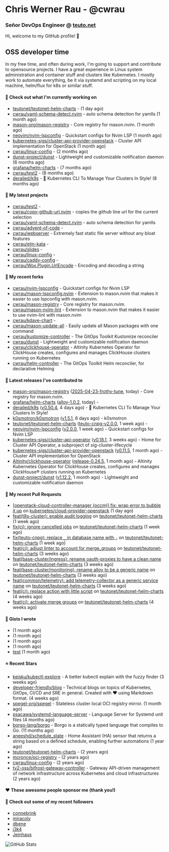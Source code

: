 # Chris Werner Rau - @cwrau
### Señor DevOps Engineer @ [teuto.net](https://teuto.net)

Hi, welcome to my GitHub profile! 👋

## OSS developer time
In my free time, and often during work, I'm going to support and contribute to opensource projects. I have a great experience in Linux system administration and container stuff and clusters like Kubernetes. I mostly work to automate everything, be it via systemd and scripting on my local machine, helm/flux for k8s or similar stuff.

#### 👷 Check out what I'm currently working on

- [teutonet/teutonet-helm-charts](https://github.com/teutonet/teutonet-helm-charts) -  (1 day ago)
- [cwrau/yaml-schema-detect.nvim](https://github.com/cwrau/yaml-schema-detect.nvim) - auto schema detection for yamlls (1 month ago)
- [mason-org/mason-registry](https://github.com/mason-org/mason-registry) - Core registry for mason.nvim. (1 month ago)
- [neovim/nvim-lspconfig](https://github.com/neovim/nvim-lspconfig) - Quickstart configs for Nvim LSP (1 month ago)
- [kubernetes-sigs/cluster-api-provider-openstack](https://github.com/kubernetes-sigs/cluster-api-provider-openstack) - Cluster API implementation for OpenStack (1 month ago)
- [cwrau/linux-config](https://github.com/cwrau/linux-config) -  (2 months ago)
- [dunst-project/dunst](https://github.com/dunst-project/dunst) - Lightweight and customizable notification daemon (6 months ago)
- [grafana/helm-charts](https://github.com/grafana/helm-charts) -  (7 months ago)
- [cwrau/test2](https://github.com/cwrau/test2) -  (8 months ago)
- [derailed/k9s](https://github.com/derailed/k9s) - 🐶 Kubernetes CLI To Manage Your Clusters In Style! (8 months ago)

#### 🌱 My latest projects

- [cwrau/test2](https://github.com/cwrau/test2) - 
- [cwrau/copy-github-url.nvim](https://github.com/cwrau/copy-github-url.nvim) - copies the github line url for the current selection
- [cwrau/yaml-schema-detect.nvim](https://github.com/cwrau/yaml-schema-detect.nvim) - auto schema detection for yamlls
- [cwrau/advent-of-code](https://github.com/cwrau/advent-of-code) - 
- [cwrau/webserver](https://github.com/cwrau/webserver) - Extremely fast static file server without any bloat features
- [cwrau/elm-kata](https://github.com/cwrau/elm-kata) - 
- [cwrau/slides](https://github.com/cwrau/slides) - 
- [cwrau/linux-config](https://github.com/cwrau/linux-config) - 
- [cwrau/caddy-config](https://github.com/cwrau/caddy-config) - 
- [cwrau/Wox.Plugin.UrlEncode](https://github.com/cwrau/Wox.Plugin.UrlEncode) - Encoding and decoding a string

#### 🍴 My recent forks

- [cwrau/nvim-lspconfig](https://github.com/cwrau/nvim-lspconfig) - Quickstart configs for Nvim LSP
- [cwrau/mason-lspconfig.nvim](https://github.com/cwrau/mason-lspconfig.nvim) - Extension to mason.nvim that makes it easier to use lspconfig with mason.nvim.
- [cwrau/mason-registry](https://github.com/cwrau/mason-registry) - Core registry for mason.nvim.
- [cwrau/mason-nvim-lint](https://github.com/cwrau/mason-nvim-lint) - Extension to mason.nvim that makes it easier to use nvim-lint with mason.nvim
- [cwrau/kdave-chart](https://github.com/cwrau/kdave-chart) - 
- [cwrau/mason-update-all](https://github.com/cwrau/mason-update-all) - Easily update all Mason packages with one command
- [cwrau/kustomize-controller](https://github.com/cwrau/kustomize-controller) - The GitOps Toolkit Kustomize reconciler
- [cwrau/dunst](https://github.com/cwrau/dunst) - Lightweight and customizable notification daemon
- [cwrau/clickhouse-operator](https://github.com/cwrau/clickhouse-operator) - Altinity Kubernetes Operator for ClickHouse creates, configures and manages ClickHouse clusters running on Kubernetes
- [cwrau/helm-controller](https://github.com/cwrau/helm-controller) - The GitOps Toolkit Helm reconciler, for declarative Helming

#### 🔭 Latest releases I've contributed to

- [mason-org/mason-registry](https://github.com/mason-org/mason-registry) ([2025-04-23-frothy-tune](https://github.com/mason-org/mason-registry/releases/tag/2025-04-23-frothy-tune), today) - Core registry for mason.nvim.
- [grafana/helm-charts](https://github.com/grafana/helm-charts) ([alloy-1.0.2](https://github.com/grafana/helm-charts/releases/tag/alloy-1.0.2), today) - 
- [derailed/k9s](https://github.com/derailed/k9s) ([v0.50.4](https://github.com/derailed/k9s/releases/tag/v0.50.4), 4 days ago) - 🐶 Kubernetes CLI To Manage Your Clusters In Style!
- [k0smotron/k0smotron](https://github.com/k0smotron/k0smotron) ([v1.5.1](https://github.com/k0smotron/k0smotron/releases/tag/v1.5.1), 6 days ago) - k0smotron
- [teutonet/teutonet-helm-charts](https://github.com/teutonet/teutonet-helm-charts) ([teuto-cnpg-v2.0.0](https://github.com/teutonet/teutonet-helm-charts/releases/tag/teuto-cnpg-v2.0.0), 1 week ago) - 
- [neovim/nvim-lspconfig](https://github.com/neovim/nvim-lspconfig) ([v2.0.0](https://github.com/neovim/nvim-lspconfig/releases/tag/v2.0.0), 1 week ago) - Quickstart configs for Nvim LSP
- [kubernetes-sigs/cluster-api-operator](https://github.com/kubernetes-sigs/cluster-api-operator) ([v0.18.1](https://github.com/kubernetes-sigs/cluster-api-operator/releases/tag/v0.18.1), 3 weeks ago) - Home for Cluster API Operator, a subproject of sig-cluster-lifecycle
- [kubernetes-sigs/cluster-api-provider-openstack](https://github.com/kubernetes-sigs/cluster-api-provider-openstack) ([v0.11.5](https://github.com/kubernetes-sigs/cluster-api-provider-openstack/releases/tag/v0.11.5), 1 month ago) - Cluster API implementation for OpenStack
- [Altinity/clickhouse-operator](https://github.com/Altinity/clickhouse-operator) ([release-0.24.5](https://github.com/Altinity/clickhouse-operator/releases/tag/release-0.24.5), 1 month ago) - Altinity Kubernetes Operator for ClickHouse creates, configures and manages ClickHouse® clusters running on Kubernetes
- [dunst-project/dunst](https://github.com/dunst-project/dunst) ([v1.12.2](https://github.com/dunst-project/dunst/releases/tag/v1.12.2), 1 month ago) - Lightweight and customizable notification daemon

#### 🔨 My recent Pull Requests

- [[openstack-cloud-controller-manager (occm)] fix: wrap error to bubble it up](https://github.com/kubernetes/cloud-provider-openstack/pull/2878) on [kubernetes/cloud-provider-openstack](https://github.com/kubernetes/cloud-provider-openstack) (1 day ago)
- [feat(t8s-cluster): enable audit logging](https://github.com/teutonet/teutonet-helm-charts/pull/1440) on [teutonet/teutonet-helm-charts](https://github.com/teutonet/teutonet-helm-charts) (1 week ago)
- [fix(ci): ignore cancelled jobs](https://github.com/teutonet/teutonet-helm-charts/pull/1438) on [teutonet/teutonet-helm-charts](https://github.com/teutonet/teutonet-helm-charts) (1 week ago)
- [fix(teuto-cnpg): replace `_` in database name with `-`](https://github.com/teutonet/teutonet-helm-charts/pull/1437) on [teutonet/teutonet-helm-charts](https://github.com/teutonet/teutonet-helm-charts) (1 week ago)
- [feat(ci): adjust linter to account for merge_groups](https://github.com/teutonet/teutonet-helm-charts/pull/1435) on [teutonet/teutonet-helm-charts](https://github.com/teutonet/teutonet-helm-charts) (3 weeks ago)
- [feat(base-cluster/ingress): rename oauth-proxies to have a clean name](https://github.com/teutonet/teutonet-helm-charts/pull/1434) on [teutonet/teutonet-helm-charts](https://github.com/teutonet/teutonet-helm-charts) (3 weeks ago)
- [feat(base-cluster/monitoring): rename alloy to be a generic name](https://github.com/teutonet/teutonet-helm-charts/pull/1433) on [teutonet/teutonet-helm-charts](https://github.com/teutonet/teutonet-helm-charts) (3 weeks ago)
- [feat(common/telemetry): add telemetry-collector as a generic service name](https://github.com/teutonet/teutonet-helm-charts/pull/1432) on [teutonet/teutonet-helm-charts](https://github.com/teutonet/teutonet-helm-charts) (3 weeks ago)
- [feat(ci): replace action with little script](https://github.com/teutonet/teutonet-helm-charts/pull/1431) on [teutonet/teutonet-helm-charts](https://github.com/teutonet/teutonet-helm-charts) (4 weeks ago)
- [feat(ci): activate merge groups](https://github.com/teutonet/teutonet-helm-charts/pull/1430) on [teutonet/teutonet-helm-charts](https://github.com/teutonet/teutonet-helm-charts) (4 weeks ago)

#### 📓 Gists I wrote

- [](https://gist.github.com/85c73a60676b98638dc9789155cef9b3) (1 month ago)
- [](https://gist.github.com/69a382004ce7326d792ff10d6c26e553) (1 month ago)
- [](https://gist.github.com/f0bf8a208067c4bce5e8731c4caf5adc) (1 month ago)
- [](https://gist.github.com/997058533974174c5317135b3a4f0329) (1 month ago)
- [test](https://gist.github.com/3caaaa92ab8f3dc19895ff1a54c3fd54) (1 month ago)

#### ⭐ Recent Stars

- [keisku/kubectl-explore](https://github.com/keisku/kubectl-explore) - A better kubectl explain with the fuzzy finder (3 weeks ago)
- [developer-friendly/blog](https://github.com/developer-friendly/blog) - Technical blogs on topics of Kubernetes, GitOps, CI/CD and SRE in general. Created with ❤️ using Markdown format. (4 weeks ago)
- [spegel-org/spegel](https://github.com/spegel-org/spegel) - Stateless cluster local OCI registry mirror. (1 month ago)
- [psacawa/systemd-language-server](https://github.com/psacawa/systemd-language-server) - Language Server for Systemd unit files (4 months ago)
- [borgo-lang/borgo](https://github.com/borgo-lang/borgo) - Borgo is a statically typed language that compiles to Go. (11 months ago)
- [aneeshd/schedule_state](https://github.com/aneeshd/schedule_state) - Home Assistant (HA) sensor that returns a string based on a defined schedule, enabling further automations (1 year ago)
- [teutonet/teutonet-helm-charts](https://github.com/teutonet/teutonet-helm-charts) -  (2 years ago)
- [mcronce/oci-registry](https://github.com/mcronce/oci-registry) -  (2 years ago)
- [cwrau/linux-config](https://github.com/cwrau/linux-config) -  (2 years ago)
- [tv2-oss/bifrost-gateway-controller](https://github.com/tv2-oss/bifrost-gateway-controller) - Gateway API-driven management of network infrastructure across Kubernetes and cloud infrastructures (2 years ago)

#### ❤️ These awesome people sponsor me (thank you!)


#### 👯 Check out some of my recent followers

- [connebrink](https://github.com/connebrink)
- [miracoly](https://github.com/miracoly)
- [dbene](https://github.com/dbene)
- [j3k4](https://github.com/j3k4)
- [Jeinhaus](https://github.com/Jeinhaus)

![GitHub Stats](https://github-readme-stats.vercel.app/api?username=cwrau&count_private=false&theme=tokyonight&show_icons=true)
